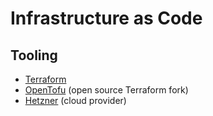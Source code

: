 # Infrastructure as Code

## Tooling

- [Terraform](https://developer.hashicorp.com/terraform/install)
- [OpenTofu](https://opentofu.org/docs/intro/install/) (open source Terraform fork)
- [Hetzner](https://github.com/hetznercloud/cli) (cloud provider)
